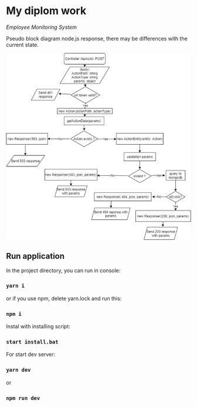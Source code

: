 # My diplom work

_Employee Monitoring System_

Pseudo block diagram node.js response, there may be differences with the current state.

![Node.js diagram response](/nodeJS_diagram.png)

## Run application

In the project directory, you can run in console:

### `yarn i`

or if you use npm, delete yarn.lock and run this:

### `npm i`

Instal with installing script:

### `start install.bat`

For start dev server:

### `yarn dev`

or

### `npm run dev`
